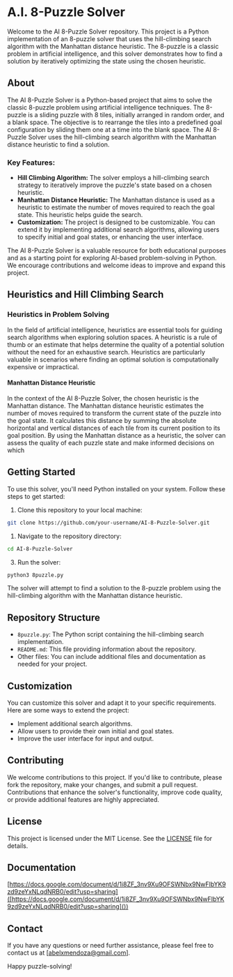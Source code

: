 # A.I. 8-Puzzle Solver

Welcome to the AI 8-Puzzle Solver repository. This project is a Python implementation of an 8-puzzle solver that uses the hill-climbing search algorithm with the Manhattan distance heuristic. The 8-puzzle is a classic problem in artificial intelligence, and this solver demonstrates how to find a solution by iteratively optimizing the state using the chosen heuristic.

## About

The AI 8-Puzzle Solver is a Python-based project that aims to solve the classic 8-puzzle problem using artificial intelligence techniques. The 8-puzzle is a sliding puzzle with 8 tiles, initially arranged in random order, and a blank space. The objective is to rearrange the tiles into a predefined goal configuration by sliding them one at a time into the blank space. The AI 8-Puzzle Solver uses the hill-climbing search algorithm with the Manhattan distance heuristic to find a solution.

### Key Features:

- **Hill Climbing Algorithm:** The solver employs a hill-climbing search strategy to iteratively improve the puzzle's state based on a chosen heuristic.
- **Manhattan Distance Heuristic:** The Manhattan distance is used as a heuristic to estimate the number of moves required to reach the goal state. This heuristic helps guide the search.
- **Customization:** The project is designed to be customizable. You can extend it by implementing additional search algorithms, allowing users to specify initial and goal states, or enhancing the user interface.

The AI 8-Puzzle Solver is a valuable resource for both educational purposes and as a starting point for exploring AI-based problem-solving in Python. We encourage contributions and welcome ideas to improve and expand this project.

## Heuristics and Hill Climbing Search

### Heuristics in Problem Solving

In the field of artificial intelligence, heuristics are essential tools for guiding search algorithms when exploring solution spaces. A heuristic is a rule of thumb or an estimate that helps determine the quality of a potential solution without the need for an exhaustive search. Heuristics are particularly valuable in scenarios where finding an optimal solution is computationally expensive or impractical.

#### Manhattan Distance Heuristic

In the context of the AI 8-Puzzle Solver, the chosen heuristic is the Manhattan distance. The Manhattan distance heuristic estimates the number of moves required to transform the current state of the puzzle into the goal state. It calculates this distance by summing the absolute horizontal and vertical distances of each tile from its current position to its goal position. By using the Manhattan distance as a heuristic, the solver can assess the quality of each puzzle state and make informed decisions on which

## Getting Started

To use this solver, you'll need Python installed on your system. Follow these steps to get started:

1. Clone this repository to your local machine:

```bash
git clone https://github.com/your-username/AI-8-Puzzle-Solver.git
```

1. Navigate to the repository directory:

```bash
cd AI-8-Puzzle-Solver
```

3. Run the solver:

```bash
python3 8puzzle.py
```

The solver will attempt to find a solution to the 8-puzzle problem using the hill-climbing algorithm with the Manhattan distance heuristic.

## Repository Structure

* `8puzzle.py`: The Python script containing the hill-climbing search implementation.
* `README.md`: This file providing information about the repository.
* Other files: You can include additional files and documentation as needed for your project.

## Customization

You can customize this solver and adapt it to your specific requirements. Here are some ways to extend the project:

* Implement additional search algorithms.
* Allow users to provide their own initial and goal states.
* Improve the user interface for input and output.

## Contributing

We welcome contributions to this project. If you'd like to contribute, please fork the repository, make your changes, and submit a pull request. Contributions that enhance the solver's functionality, improve code quality, or provide additional features are highly appreciated.

## License

This project is licensed under the MIT License. See the [LICENSE](https://chat.openai.com/c/LICENSE) file for details.

## Documentation

[https://docs.google.com/document/d/1i8ZF_3nv9Xu9OFSWNbx9NwFIbYK9zd9zeYxNLqdNRB0/edit?usp=sharing]([https://docs.google.com/document/d/1i8ZF_3nv9Xu9OFSWNbx9NwFIbYK9zd9zeYxNLqdNRB0/edit?usp=sharing]())

## Contact

If you have any questions or need further assistance, please feel free to contact us at [[abelxmendoza@gmail.com](mailto:your.email@example.com)].

Happy puzzle-solving!
